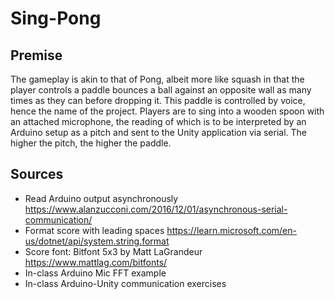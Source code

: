 # Sing-Pong
## Premise
The gameplay is akin to that of Pong, albeit more like squash in that the player controls a paddle bounces a ball against an opposite wall as many times as they can before dropping it. This paddle is controlled by voice, hence the name of the project. Players are to sing into a wooden spoon with an attached microphone, the reading of which is to be interpreted by an Arduino setup as a pitch and sent to the Unity application via serial. The higher the pitch, the higher the paddle.
## Sources
- Read Arduino output asynchronously https://www.alanzucconi.com/2016/12/01/asynchronous-serial-communication/
- Format score with leading spaces https://learn.microsoft.com/en-us/dotnet/api/system.string.format
- Score font: Bitfont 5x3 by Matt LaGrandeur https://www.mattlag.com/bitfonts/
- In-class Arduino Mic FFT example
- In-class Arduino-Unity communication exercises